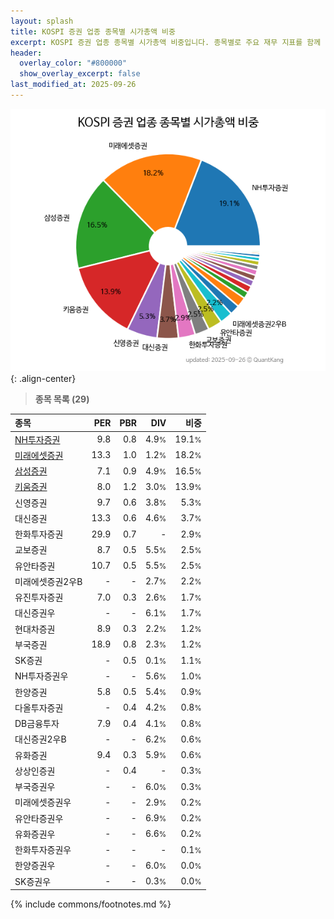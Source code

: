 ```yaml
---
layout: splash
title: KOSPI 증권 업종 종목별 시가총액 비중
excerpt: KOSPI 증권 업종 종목별 시가총액 비중입니다. 종목별로 주요 재무 지표를 함께 표시합니다.
header:
  overlay_color: "#800000"
  show_overlay_excerpt: false
last_modified_at: 2025-09-26
---
```



![KOSPI 증권 업종 종목별 시가총액 비중](/stats/sector/images/kospi_업종_증권_종목.png){: .align-center}


> **종목 목록 (29)**<a id="list"></a>

| **종목** | **PER** | **PBR** | **DIV** | **비중** |
| :------- | ------: | ------: | ------: | -------: |
| [NH투자증권](/005940/) | 9.8 | 0.8 | 4.9<small>%</small> | 19.1<small>%</small> |
| [미래에셋증권](/006800/) | 13.3 | 1.0 | 1.2<small>%</small> | 18.2<small>%</small> |
| [삼성증권](/016360/) | 7.1 | 0.9 | 4.9<small>%</small> | 16.5<small>%</small> |
| [키움증권](/039490/) | 8.0 | 1.2 | 3.0<small>%</small> | 13.9<small>%</small> |
| 신영증권 | 9.7 | 0.6 | 3.8<small>%</small> | 5.3<small>%</small> |
| 대신증권 | 13.3 | 0.6 | 4.6<small>%</small> | 3.7<small>%</small> |
| 한화투자증권 | 29.9 | 0.7 | - | 2.9<small>%</small> |
| 교보증권 | 8.7 | 0.5 | 5.5<small>%</small> | 2.5<small>%</small> |
| 유안타증권 | 10.7 | 0.5 | 5.5<small>%</small> | 2.5<small>%</small> |
| 미래에셋증권2우B | - | - | 2.7<small>%</small> | 2.2<small>%</small> |
| 유진투자증권 | 7.0 | 0.3 | 2.6<small>%</small> | 1.7<small>%</small> |
| 대신증권우 | - | - | 6.1<small>%</small> | 1.7<small>%</small> |
| 현대차증권 | 8.9 | 0.3 | 2.2<small>%</small> | 1.2<small>%</small> |
| 부국증권 | 18.9 | 0.8 | 2.3<small>%</small> | 1.2<small>%</small> |
| SK증권 | - | 0.5 | 0.1<small>%</small> | 1.1<small>%</small> |
| NH투자증권우 | - | - | 5.6<small>%</small> | 1.0<small>%</small> |
| 한양증권 | 5.8 | 0.5 | 5.4<small>%</small> | 0.9<small>%</small> |
| 다올투자증권 | - | 0.4 | 4.2<small>%</small> | 0.8<small>%</small> |
| DB금융투자 | 7.9 | 0.4 | 4.1<small>%</small> | 0.8<small>%</small> |
| 대신증권2우B | - | - | 6.2<small>%</small> | 0.6<small>%</small> |
| 유화증권 | 9.4 | 0.3 | 5.9<small>%</small> | 0.6<small>%</small> |
| 상상인증권 | - | 0.4 | - | 0.3<small>%</small> |
| 부국증권우 | - | - | 6.0<small>%</small> | 0.3<small>%</small> |
| 미래에셋증권우 | - | - | 2.9<small>%</small> | 0.2<small>%</small> |
| 유안타증권우 | - | - | 6.9<small>%</small> | 0.2<small>%</small> |
| 유화증권우 | - | - | 6.6<small>%</small> | 0.2<small>%</small> |
| 한화투자증권우 | - | - | - | 0.1<small>%</small> |
| 한양증권우 | - | - | 6.0<small>%</small> | 0.0<small>%</small> |
| SK증권우 | - | - | 0.3<small>%</small> | 0.0<small>%</small> |

{% include commons/footnotes.md %}